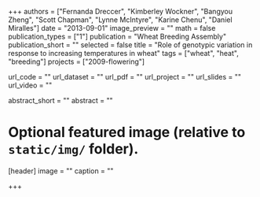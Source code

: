 +++
authors = ["Fernanda Dreccer", "Kimberley Wockner", "Bangyou Zheng", "Scott Chapman", "Lynne McIntyre", "Karine Chenu", "Daniel Miralles"]
date = "2013-09-01"
image_preview = ""
math = false
publication_types = ["1"]
publication = "Wheat Breeding Assembly"
publication_short = ""
selected = false
title = "Role of genotypic variation in response to increasing temperatures in wheat"
tags = ["wheat", "heat", "breeding"]
projects = ["2009-flowering"]

url_code = ""
url_dataset = ""
url_pdf = ""
url_project = ""
url_slides = ""
url_video = ""

abstract_short = ""
abstract = ""


# Optional featured image (relative to `static/img/` folder).
[header]
image = ""
caption = ""

+++
